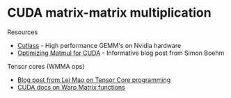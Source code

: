 
# CUDA matrix-matrix multiplication

Resources

* [Cutlass](https://github.com/NVIDIA/cutlass/tree/main) - High performance GEMM's on Nvidia hardware
* [Optimizing Matmul for CUDA](https://siboehm.com/articles/22/CUDA-MMM) - Informative blog post from Simon Boehm


Tensor cores (WMMA ops)

* [Blog post from Lei Mao on Tensor Core programming](https://leimao.github.io/blog/NVIDIA-Tensor-Core-Programming/)
* [CUDA docs on Warp Matrix functions](https://docs.nvidia.com/cuda/cuda-c-programming-guide/index.html#warp-matrix-functions)
